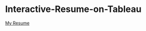 # Interactive-Resume-on-Tableau
[My Resume](https://public.tableau.com/profile/shivani5316#!/vizhome/Resume-ShivaniMalandkar/Dashboard1)
